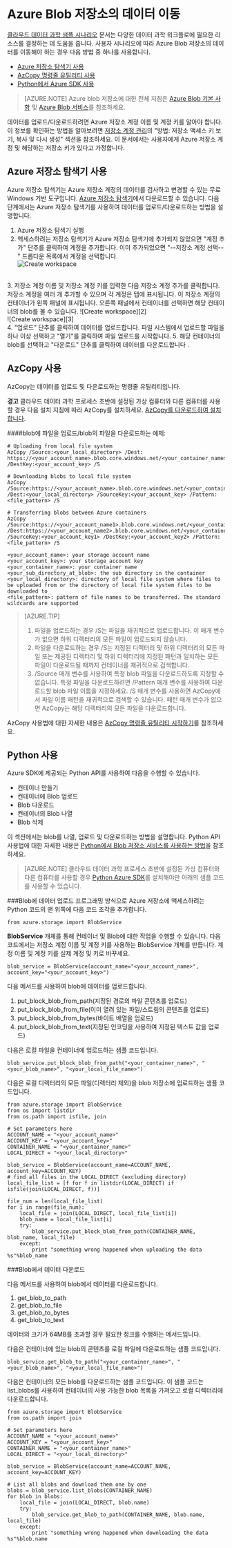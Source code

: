 ﻿<properties 
	pageTitle="Azure Blob 저장소의  데이터 이동" 
	description="Azure Blob 저장소의  데이터 이동" 
	services="machine-learning" 
	documentationCenter="" 
	authors="sunliangms,sachouks" 
	manager="paulettm" 
	editor="cgronlun" />

<tags 
	ms.service="machine-learning" 
	ms.workload="data-services" 
	ms.tgt_pltfrm="na" 
	ms.devlang="na" 
	ms.topic="article" 
	ms.date="02/18/2015" 
	ms.author="sunliangms,sachouks" />

# Azure Blob 저장소의 데이터 이동

[클라우드 데이터 과학 샘플 시나리오](http://azure.microsoft.com/documentation/articles/machine-learning-data-science-plan-sample-scenarios) 문서는 다양한 데이터 과학 워크플로에 필요한 리소스를 결정하는 데 도움을 줍니다. 사용자 시나리오에 따라 Azure Blob 저장소의 데이터를 이동해야 하는 경우 다음 방법 중 하나를 사용합니다.

- [Azure 저장소 탐색기 사용](#explorer)
- [AzCopy 명령줄 유틸리티 사용](#AzCopy)
- [Python에서 Azure SDK 사용](#PythonSDK)



> [AZURE.NOTE] Azure blob 저장소에 대한 전체 지침은 [Azure Blob 기본 사항](storage-dotnet-how-to-use-blobs.md) 및  [Azure Blob 서비스](https://msdn.microsoft.com/library/azure/dd179376.aspx)를 참조하세요. 

데이터를 업로드/다운로드하려면 Azure 저장소 계정 이름 및 계정 키를 알아야 합니다. 이 정보를 확인하는 방법을 알아보려면 [저장소 계정 관리](storage-create-storage-account.md)의 "방법: 저장소 액세스 키 보기, 복사 및 다시 생성" 섹션을 참조하세요. 이 문서에서는 사용자에게 Azure 저장소 계정 및 해당하는 저장소 키가 있다고 가정합니다.

<a id="explorer"></a>
## Azure 저장소 탐색기 사용 

Azure 저장소 탐색기는 Azure 저장소 계정의 데이터를 검사하고 변경할 수 있는 무료 Windows 기반 도구입니다. [Azure 저장소 탐색기](http://azurestorageexplorer.codeplex.com/)에서 다운로드할 수 있습니다. 다음 단계에서는 Azure 저장소 탐색기를 사용하여 데이터를 업로드/다운로드하는 방법을 설명합니다. 

1.  Azure 저장소 탐색기 실행 
2.  액세스하려는 저장소 탐색기가 Azure 저장소 탐색기에 추가되지 않았으면 "계정 추가" 단추를 클릭하여 계정을 추가합니다. 이미 추가되었으면 "--저장소 계정 선택--" 드롭다운 목록에서 계정을 선택합니다.  
![Create workspace][1]
<br>
3. 저장소 계정 이름 및 저장소 계정 키를 입력한 다음 저장소 계정 추가를 클릭합니다. 저장소 계정을 여러 개 추가할 수 있으며 각 계정은 탭에 표시됩니다. 이 저장소 계정의 컨테이너가 왼쪽 패널에 표시됩니다. 오른쪽 패널에서 컨테이너를 선택하면 해당 컨테이너의 blob를 볼 수 있습니다.  
![Create workspace][2]
<br>
![Create workspace][3]
<br>
4. "업로드" 단추를 클릭하여 데이터를 업로드합니다. 파일 시스템에서 업로드할 파일을 하나 이상 선택하고 "열기"를 클릭하여 파일 업로드를 시작합니다.
5. 해당 컨테이너의 blob를 선택하고 "다운로드" 단추를 클릭하여 데이터를 다운로드합니다 .

<a id="AzCopy"></a>
## AzCopy 사용

AzCopy는 데이터를 업로드 및 다운로드하는 명령줄 유틸리티입니다. 

**경고** 클라우드 데이터 과학 프로세스 초반에 설정된 가상 컴퓨터와 다른 컴퓨터를 사용할 경우 다음 설치 지침에 따라 AzCopy를 설치하세요. [AzCopy를 다운로드하여 설치합니다](storage-use-azcopy.md#install).

####blob에 파일을 업로드/blob의 파일을 다운로드하는 예제:

	# Uploading from local file system
	AzCopy /Source:<your_local_directory> /Dest: https://<your_account_name>.blob.core.windows.net/<your_container_name> /DestKey:<your_account_key> /S 

	# Downloading blobs to local file system
	AzCopy /Source:https://<your_account_name>.blob.core.windows.net/<your_container_name>/<your_sub_directory_at_blob>  /Dest:<your_local_directory> /SourceKey:<your_account_key> /Pattern:<file_pattern> /S

	# Transferring blobs between Azure containers
	AzCopy /Source:https://<your_account_name1>.blob.core.windows.net/<your_container_name1>/<your_sub_directory_at_blob1> /Dest:https://<your_account_name2>.blob.core.windows.net/<your_container_name2>/<your_sub_directory_at_blob2> /SourceKey:<your_account_key1> /DestKey:<your_account_key2> /Pattern:<file_pattern> /S
	
	<your_account_name>: your storage account name
	<your_account_key>: your storage account key
	<your_container_name>: your container name
	<your_sub_directory_at_blob>: the sub directory in the container 
	<your_local_directory>: directory of local file system where files to be uploaded from or the directory of local file system files to be downloaded to
	<file_pattern>: pattern of file names to be transferred. The standard wildcards are supported

> [AZURE.TIP]   
> 1. 파일을 업로드하는 경우 /S는 파일을 재귀적으로 업로드합니다. 이 매개 변수가 없으면 하위 디렉터리의 모든 파일이 업로드되지 않습니다.  
> 2. 파일을 다운로드하는 경우 /S는 지정된 디렉터리 및 하위 디렉터리의 모든 파일 또는 제공된 디렉터리 및 하위 디렉터리에 지정된 패턴과 일치하는 모든 파일이 다운로드될 때까지 컨테이너를 재귀적으로 검색합니다.  
> 3.  /Source 매개 변수를 사용하여 특정 blob 파일을 다운로드하도록 지정할 수 없습니다. 특정 파일을 다운로드하려면 /Pattern 매개 변수를 사용하여 다운로드할 blob 파일 이름을 지정하세요. /S 매개 변수를 사용하면 AzCopy에서 파일 이름 패턴을 재귀적으로 검색할 수 있습니다. 패턴 매개 변수가 없으면 AzCopy는 해당 디렉터리의 모든 파일을 다운로드합니다. 

AzCopy 사용법에 대한 자세한 내용은 [AzCopy 명령줄 유틸리티 시작하기](storage-use-azcopy.md#install)를 참조하세요.


<a id="PythonSDK"></a>
## Python 사용

Azure SDK에 제공되는 Python API를 사용하여 다음을 수행할 수 있습니다.

- 컨테이너 만들기
- 컨테이너에 Blob 업로드
- Blob 다운로드
- 컨테이너의 Blob 나열
- Blob 삭제

이 섹션에서는 blob를 나열, 업로드 및 다운로드하는 방법을 설명합니다. Python API 사용법에 대한 자세한 내용은 [Python에서 Blob 저장소 서비스를 사용하는 방법](storage-python-how-to-use-blob-storage.md)을 참조하세요. 

> [AZURE.NOTE] 클라우드 데이터 과학 프로세스 초반에 설정된 가상 컴퓨터와 다른 컴퓨터를 사용할 경우 [Python Azure SDK](python-how-to-install.md)를 설치해야만 아래의 샘플 코드를 사용할 수 있습니다.

###Blob에 데이터 업로드
프로그래밍 방식으로 Azure 저장소에 액세스하려는 Python 코드의 맨 위쪽에 다음 코드 조각을 추가합니다.

	from azure.storage import BlobService

**BlobService** 개체를 통해 컨테이너 및 Blob에 대한 작업을 수행할 수 있습니다. 다음 코드에서는 저장소 계정 이름 및 계정 키를 사용하는 BlobService 개체를 만듭니다. 계정 이름 및 계정 키를 실제 계정 및 키로 바꾸세요.
	
	blob_service = BlobService(account_name="<your_account_name>", account_key="<your_account_key>")

다음 메서드를 사용하여 blob에 데이터를 업로드합니다.
 
1. put_block_blob_from_path(지정된 경로의 파일 콘텐츠를 업로드)
2. put_block_blob_from_file(이미 열려 있는 파일/스트림의 콘텐츠를 업로드)
3. put_block_blob_from_bytes(바이트 배열을 업로드)
4. put_block_blob_from_text(지정된 인코딩을 사용하여 지정된 텍스트 값을 업로드)
 
다음은 로컬 파일을 컨테이너에 업로드하는 샘플 코드입니다.
	
	blob_service.put_block_blob_from_path("<your_container_name>", "<your_blob_name>", "<your_local_file_name>")

다음은 로컬 디렉터리의 모든 파일(디렉터리 제외)을 blob 저장소에 업로드하는 샘플 코드입니다.

	from azure.storage import BlobService
	from os import listdir
	from os.path import isfile, join
	
	# Set parameters here
	ACCOUNT_NAME = "<your_account_name>"
	ACCOUNT_KEY = "<your_account_key>"
	CONTAINER_NAME = "<your_container_name>"
	LOCAL_DIRECT = "<your_local_directory>"		
	
	blob_service = BlobService(account_name=ACCOUNT_NAME, account_key=ACCOUNT_KEY)
	# find all files in the LOCAL_DIRECT (excluding directory)
	local_file_list = [f for f in listdir(LOCAL_DIRECT) if isfile(join(LOCAL_DIRECT, f))]
	
	file_num = len(local_file_list)
	for i in range(file_num):
	    local_file = join(LOCAL_DIRECT, local_file_list[i])
	    blob_name = local_file_list[i]
	    try:
	        blob_service.put_block_blob_from_path(CONTAINER_NAME, blob_name, local_file)
	    except:
	        print "something wrong happened when uploading the data %s"%blob_name

###Blob에서 데이터 다운로드

다음 메서드를 사용하여 blob에서 데이터를 다운로드합니다.
1. get_blob_to_path
2. get_blob_to_file
3. get_blob_to_bytes
4. get_blob_to_text 

데이터의 크기가 64MB를 초과할 경우 필요한 청크를 수행하는 메서드입니다. 

다음은 컨테이너에 있는 blob의 콘텐츠를 로컬 파일에 다운로드하는 샘플 코드입니다. 

	blob_service.get_blob_to_path("<your_container_name>", "<your_blob_name>", "<your_local_file_name>")

다음은 컨테이너의 모든 blob를 다운로드하는 샘플 코드입니다. 이 샘플 코드는 list_blobs를 사용하여 컨테이너의 사용 가능한 blob 목록을 가져오고 로컬 디렉터리에 다운로드합니다. 

	from azure.storage import BlobService
	from os.path import join
	
	# Set parameters here
	ACCOUNT_NAME = "<your_account_name>"
	ACCOUNT_KEY = "<your_account_key>"
	CONTAINER_NAME = "<your_container_name>"
	LOCAL_DIRECT = "<your_local_directory>"		
	
	blob_service = BlobService(account_name=ACCOUNT_NAME, account_key=ACCOUNT_KEY)
	
	# List all blobs and download them one by one
	blobs = blob_service.list_blobs(CONTAINER_NAME)
	for blob in blobs:
	    local_file = join(LOCAL_DIRECT, blob.name)
	    try:
	        blob_service.get_blob_to_path(CONTAINER_NAME, blob.name, local_file)
	    except:
	        print "something wrong happened when downloading the data %s"%blob.name

<!-- Images -->

[1]: ./media/machine-learning-data-science-move-azure-blob/data-science-process-uploading-data-to-blob-storage-img1.png
[2]: ./media/machine-learning-data-science-move-azure-blob/data-science-process-uploading-data-to-blob-storage-img2.png
[3]: ./media/machine-learning-data-science-move-azure-blob/data-science-process-uploading-data-to-blob-storage-img3.png

<!--HONumber=49-->